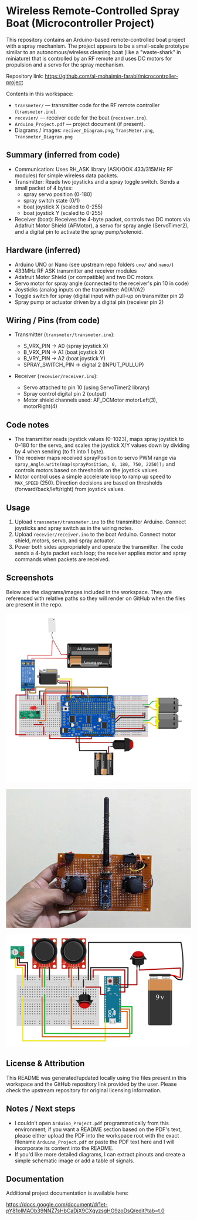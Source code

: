 # Wireless Remote-Controlled Spray Boat (Microcontroller Project)

This repository contains an Arduino-based remote-controlled boat project with a spray mechanism. The project appears to be a small-scale prototype similar to an autonomous/wireless cleaning boat (like a "waste-shark" in miniature) that is controlled by an RF remote and uses DC motors for propulsion and a servo for the spray mechanism.

Repository link: https://github.com/al-mohaimin-farabi/microcontroller-project

Contents in this workspace:

- `transmeter/` — transmitter code for the RF remote controller (`transmeter.ino`).
- `recevier/` — receiver code for the boat (`receiver.ino`).
- `Arduino_Project.pdf` — project document (if present).
- Diagrams / images: `reciver_Diagram.png`, `TransMeter.png`, `Transmeter_Diagram.png`

## Summary (inferred from code)

- Communication: Uses RH_ASK library (ASK/OOK 433/315MHz RF modules) for simple wireless data packets.
- Transmitter: Reads two joysticks and a spray toggle switch. Sends a small packet of 4 bytes:
  - spray servo position (0-180)
  - spray switch state (0/1)
  - boat joystick X (scaled to 0-255)
  - boat joystick Y (scaled to 0-255)
- Receiver (boat): Receives the 4-byte packet, controls two DC motors via Adafruit Motor Shield (AFMotor), a servo for spray angle (ServoTimer2), and a digital pin to activate the spray pump/solenoid.

## Hardware (inferred)

- Arduino UNO or Nano (see upstream repo folders `uno/` and `nano/`)
- 433MHz RF ASK transmitter and receiver modules
- Adafruit Motor Shield (or compatible) and two DC motors
- Servo motor for spray angle (connected to the receiver's pin 10 in code)
- Joysticks (analog inputs on the transmitter: A0/A1/A2)
- Toggle switch for spray (digital input with pull-up on transmitter pin 2)
- Spray pump or actuator driven by a digital pin (receiver pin 2)

## Wiring / Pins (from code)

- Transmitter (`transmeter/transmeter.ino`):

  - S_VRX_PIN -> A0 (spray joystick X)
  - B_VRX_PIN -> A1 (boat joystick X)
  - B_VRY_PIN -> A2 (boat joystick Y)
  - SPRAY_SWITCH_PIN -> digital 2 (INPUT_PULLUP)

- Receiver (`recevier/receiver.ino`):
  - Servo attached to pin 10 (using ServoTimer2 library)
  - Spray control digital pin 2 (output)
  - Motor shield channels used: AF_DCMotor motorLeft(3), motorRight(4)

## Code notes

- The transmitter reads joystick values (0–1023), maps spray joystick to 0–180 for the servo, and scales the joystick X/Y values down by dividing by 4 when sending (to fit into 1 byte).
- The receiver maps received sprayPosition to servo PWM range via `spray_Angle.write(map(sprayPosition, 0, 180, 750, 2250));` and controls motors based on thresholds on the joystick values.
- Motor control uses a simple accelerate loop to ramp up speed to `MAX_SPEED` (250). Direction decisions are based on thresholds (forward/back/left/right) from joystick values.

## Usage

1. Upload `transmeter/transmeter.ino` to the transmitter Arduino. Connect joysticks and spray switch as in the wiring notes.
2. Upload `recevier/receiver.ino` to the boat Arduino. Connect motor shield, motors, servo, and spray actuator.
3. Power both sides appropriately and operate the transmitter. The code sends a 4-byte packet each loop; the receiver applies motor and spray commands when packets are received.

## Screenshots

Below are the diagrams/images included in the workspace. They are referenced with relative paths so they will render on GitHub when the files are present in the repo.

![Receiver Diagram](./reciver_Diagram.png)

![Transmitter Photo](./TransMeter.png)

![Transmitter Diagram](./Transmeter_Diagram.png)

## License & Attribution

This README was generated/updated locally using the files present in this workspace and the GitHub repository link provided by the user. Please check the upstream repository for original licensing information.

## Notes / Next steps

- I couldn't open `Arduino_Project.pdf` programmatically from this environment; if you want a README section based on the PDF's text, please either upload the PDF into the workspace root with the exact filename `Arduino_Project.pdf` or paste the PDF text here and I will incorporate its content into the README.
- If you'd like more detailed diagrams, I can extract pinouts and create a simple schematic image or add a table of signals.

## Documentation

Additional project documentation is available here:

https://docs.google.com/document/d/1et-pY81oIMAOb39NNZ7sHbCaDjX9CXgyzsgHG9zoDsQ/edit?tab=t.0
